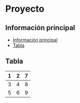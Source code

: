 # Proyecto

## Información principal
- [Información principal](index.md)
- [Tabla](Tabla.md)

## Tabla

|               1                     |             2                   |   7    |
|-------------------------------------|---------------------------------|--------|
|               3                     |             4                   |   8    |
|               5                     |             6                   |   9    |